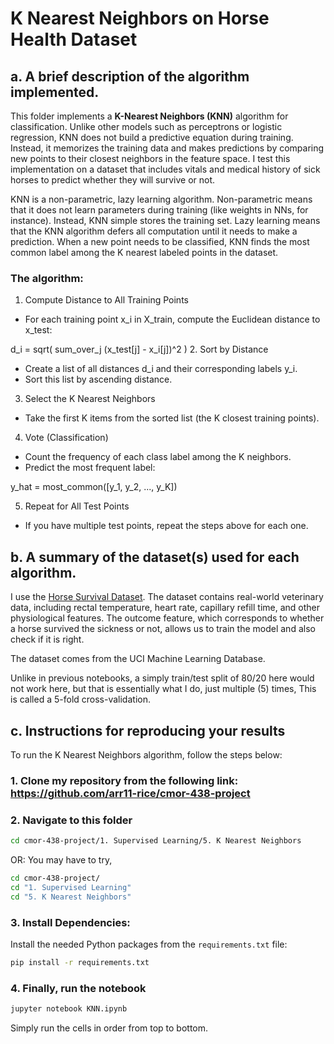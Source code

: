 # K Nearest Neighbors on Horse Health Dataset

## a. A brief description of the algorithm implemented.

This folder implements a **K-Nearest Neighbors (KNN)** algorithm for classification. Unlike other models such as perceptrons or logistic regression, KNN does not build a predictive equation during training. Instead, it memorizes the training data and makes predictions by comparing new points to their closest neighbors in the feature space. I test this implementation on a dataset that includes vitals and medical history of sick horses to predict whether they will survive or not.

KNN is a non-parametric, lazy learning algorithm. Non-parametric means that it does not learn parameters during training (like weights in NNs, for instance). Instead, KNN simple stores the training set. Lazy learning means that the KNN algorithm defers all computation until it needs to make a prediction. When a new point needs to be classified, KNN finds the most common label among the K nearest labeled points in the dataset.

### The algorithm:
1. Compute Distance to All Training Points
- For each training point x_i in X_train, compute the Euclidean distance to x_test:

d_i = sqrt( sum_over_j (x_test[j] - x_i[j])^2 )
2. Sort by Distance
- Create a list of all distances d_i and their corresponding labels y_i.
- Sort this list by ascending distance.
3. Select the K Nearest Neighbors
- Take the first K items from the sorted list (the K closest training points).
4. Vote (Classification)
- Count the frequency of each class label among the K neighbors.
- Predict the most frequent label:

y_hat = most_common([y_1, y_2, ..., y_K])

5. Repeat for All Test Points
- If you have multiple test points, repeat the steps above for each one.


## b. A summary of the dataset(s) used for each algorithm.

I use the [Horse Survival Dataset](https://www.kaggle.com/datasets/yasserh/horsesurvivalprognostication). The dataset contains real-world veterinary data, including rectal temperature, heart rate, capillary refill time, and other physiological features. The outcome feature, which corresponds to whether a horse survived the sickness or not, allows us to train the model and also check if it is right.

The dataset comes from the UCI Machine Learning Database. 

Unlike in previous notebooks,  a simply train/test split of 80/20 here would not work here, but that is essentially what I do, just multiple (5) times, This is called a 5-fold cross-validation.

## c. Instructions for reproducing your results

To run the K Nearest Neighbors algorithm, follow the steps below:

### 1. Clone my repository from the following link: https://github.com/arr11-rice/cmor-438-project

### 2. Navigate to this folder
```bash
cd cmor-438-project/1. Supervised Learning/5. K Nearest Neighbors
```
OR:
You may have to try,
```bash
cd cmor-438-project/   
cd "1. Supervised Learning"
cd "5. K Nearest Neighbors"
```
### 3. Install Dependencies: 

Install the needed Python packages from the `requirements.txt` file:
```bash
pip install -r requirements.txt
```
### 4. Finally, run the notebook
```bash
jupyter notebook KNN.ipynb
```
Simply run the cells in order from top to bottom.